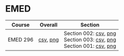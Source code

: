 # EMED

| Course | Overall | Section |
| ------ | ------- | ------- |
| EMED 296 | [csv](https://github.com/UCSD-Historical-Enrollment-Data//Users/ryanbatubara/Desktop/2024Spring/blob/main/overall/EMED%20296.csv), [png](https://raw.githubusercontent.com/UCSD-Historical-Enrollment-Data//Users/ryanbatubara/Desktop/2024Spring/main/plot_overall/EMED%20296.png) | Section 002: [csv](https://github.com/UCSD-Historical-Enrollment-Data//Users/ryanbatubara/Desktop/2024Spring/blob/main/section/EMED%20296_002.csv), [png](https://raw.githubusercontent.com/UCSD-Historical-Enrollment-Data//Users/ryanbatubara/Desktop/2024Spring/main/plot_section/EMED%20296_002.png)<br>Section 003: [csv](https://github.com/UCSD-Historical-Enrollment-Data//Users/ryanbatubara/Desktop/2024Spring/blob/main/section/EMED%20296_003.csv), [png](https://raw.githubusercontent.com/UCSD-Historical-Enrollment-Data//Users/ryanbatubara/Desktop/2024Spring/main/plot_section/EMED%20296_003.png)<br>Section 001: [csv](https://github.com/UCSD-Historical-Enrollment-Data//Users/ryanbatubara/Desktop/2024Spring/blob/main/section/EMED%20296_001.csv), [png](https://raw.githubusercontent.com/UCSD-Historical-Enrollment-Data//Users/ryanbatubara/Desktop/2024Spring/main/plot_section/EMED%20296_001.png) |
